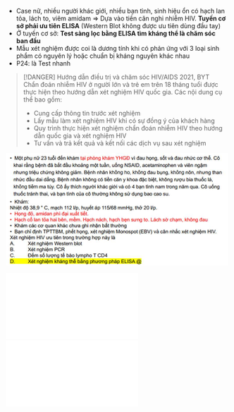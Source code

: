 - Case nữ, nhiều người khác giới, nhiều bạn tình, sinh hiệu ổn có hạch lan tỏa, lách to, viêm amidam => Dựa vào tiền căn nghi nhiễm HIV. **Tuyến cơ sở phải ưu tiên ELISA** (Western Blot không được ưu tiên dùng đầu tay)  
- Ở tuyến cơ sở: **Test sàng lọc bằng ELISA tìm kháng thể là chăm sóc ban đầu**  
- Mẫu xét nghiệm được coi là dương tính khi có phản ứng với 3 loại sinh phẩm có nguyên lý hoặc chuẩn bị kháng nguyên khác nhau  
- P24: là Test nhanh  
  
> [!DANGER] Hướng dẫn điều trị và chăm sóc HIV/AIDS 2021, BYT  
> Chẩn đoán nhiễm HIV ở người lớn và trẻ em trên 18 tháng tuổi được thực hiện theo hướng dẫn xét nghiệm HIV quốc gia. Các nội dung cụ thể bao gồm:  
> - Cung cấp thông tin trước xét nghiệm  
> - Lấy mẫu làm xét nghiệm HIV khi có sự đồng ý của khách hàng  
> - Quy trình thực hiện xét nghiệm chẩn đoán nhiễm HIV theo hướng dẫn quốc gia và xét nghiệm HIV  
> - Tư vấn và trả kết quả và kết nối các dịch vụ sau xét nghiệm  
  
![BM Y HỌC GIA ĐÌNH 1-1687335168833.jpeg](../../../../200%20Files/image/image/BM%20Y%20H%E1%BB%8CC%20GIA%20%C4%90%C3%8CNH%201-1687335168833.jpeg)  
  
![Đề TỐT NGHIỆP 2022 - 1 (hệ NGOẠI) - Câu 133](%C4%90%E1%BB%81%20T%E1%BB%90T%20NGHI%E1%BB%86P%202022%20-%201%20(h%E1%BB%87%20NGO%E1%BA%A0I)%20-%20C%C3%A2u%20133.md)  
![Đề TỐT NGHIỆP 2022 - 2 (hệ NGOẠI) - Câu 133](%C4%90%E1%BB%81%20T%E1%BB%90T%20NGHI%E1%BB%86P%202022%20-%202%20(h%E1%BB%87%20NGO%E1%BA%A0I)%20-%20C%C3%A2u%20133.md)